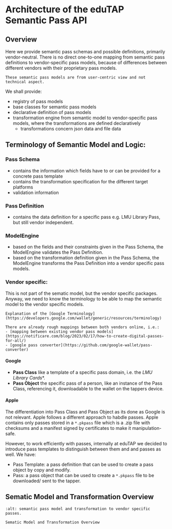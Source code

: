 # Architecture of the eduTAP Semantic Pass API

## Overview

Here we provide semantic pass schemas and possible definitions, primarily vendor-neutral.
There is no direct one-to-one mapping from semantic pass definitions to vendor-specific pass models, because of differences between different vendors with their proprietary pass models.


```{attention}
These semantic pass models are from user-centric view and not technical aspect.
```

We shall provide:

- registry of pass models
- base classes for semantic pass models
- declarative definition of pass models
- transformation engine from semantic model to vendor-specific pass models, where the transformations are defined declaratively
    - transformations concern json data and file data

## Terminology of Semantic Model and Logic:

### Pass Schema
- contains the information which fields have to or can be provided for a concrete pass template
- contains the transformation specification for the different target platforms
- validation information

### Pass Definition
- contains the data definition for a specific pass e.g. LMU Library Pass, but still vendor independent.

### ModelEngine
- based on the fields and their constraints given in the Pass Schema, the ModelEngine validates the Pass Definition.
- based on the transformation definition given in the Pass Schema, the ModelEngine transforms the Pass Definition into a vendor specific pass models.

### Vendor specific:

This is not part of the sematic model, but the vendor specific packages.
Anyway, we need to know the terminology to be able to map the semantic model to the vendor specific models.

```{hint}
Explanation of the [Google Terminology](https://developers.google.com/wallet/generic/resources/terminology)
```

```{hint}
There are already rough mappings between both vendors online, i.e.:
- [mapping between existing vendor pass models](https://notificare.com/blog/2023/02/17/how-to-create-digital-passes-for-all/)
- [google pass converter](https://github.com/google-wallet/pass-converter)
```

#### Google
- **Pass Class** like a template of a specific pass domain, i.e. the *LMU Library Cards**.
- **Pass Object** the specific pass of a person, like an instance of the Pass Class, referencing it, downloadable to the wallet on the tappers device.

#### Apple

The differentiation into Pass Class and Pass Object as its done as Google is not relevant.
Apple follows a different approach to habdle passes.
Apple contains only passes stored in a `*.pkpass` file which is a .zip file with checksums and a manifest signed by certificates to make it manipulation-safe.

However, to work efficiently with passes, internally at eduTAP we decided to introduce pass templates to distinguish between them and and passes as well.
We have:

- Pass Template: a pass definition that can be used to create a pass object by copy and modify.
- Pass: a pass object that can be used to create a `*.pkpass` file to be downloaded/ sent to the tapper.

## Sematic Model and Transformation Overview

```{figure} SemanticPassModel.svg
:alt: semantic pass model and transformation to vendor specific passes.

Sematic Model and Transformation Overview
```


